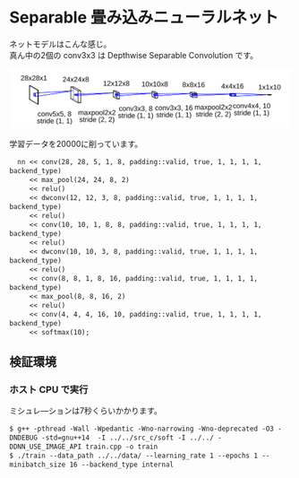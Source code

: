 # Separable 畳み込みニューラルネット

ネットモデルはこんな感じ。  
真ん中の2個の conv3x3 は Depthwise Separable Convolution です。

![](model.svg)

学習データを20000に削っています。

```
  nn << conv(28, 28, 5, 1, 8, padding::valid, true, 1, 1, 1, 1, backend_type)
     << max_pool(24, 24, 8, 2)
     << relu()
     << dwconv(12, 12, 3, 8, padding::valid, true, 1, 1, 1, 1, backend_type)
     << relu()
     << conv(10, 10, 1, 8, 8, padding::valid, true, 1, 1, 1, 1, backend_type)
     << relu()
     << dwconv(10, 10, 3, 8, padding::valid, true, 1, 1, 1, 1, backend_type)
     << relu()
     << conv(8, 8, 1, 8, 16, padding::valid, true, 1, 1, 1, 1, backend_type)
     << max_pool(8, 8, 16, 2)
     << relu()
     << conv(4, 4, 4, 16, 10, padding::valid, true, 1, 1, 1, 1, backend_type)
     << softmax(10);
```

## 検証環境

### ホスト CPU で実行

ミシュレ―ションは7秒くらいかかります。

```
$ g++ -pthread -Wall -Wpedantic -Wno-narrowing -Wno-deprecated -O3 -DNDEBUG -std=gnu++14  -I ../../src_c/soft -I ../../ -DDNN_USE_IMAGE_API train.cpp -o train
$ ./train --data_path ../../data/ --learning_rate 1 --epochs 1 --minibatch_size 16 --backend_type internal
```

